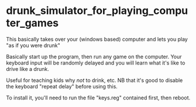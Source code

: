 drunk_simulator_for_playing_computer_games
==========================================

This basically takes over your (windows based) computer and lets you play "as if you were drunk"

Basically start up the program, then run any game on the computer.  Your keyboard input will be
randomly delayed and you will learn what it's like to drive like a drunk.

Useful for teaching kids why *not* to drink, etc.
NB that it's good to disable the keyboard "repeat delay" before using this.

To install it, you'll need to run the file "keys.reg" contained first, then reboot.